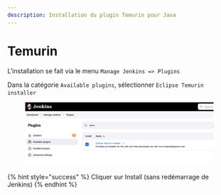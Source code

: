 ```yaml
---
description: Installation du plugin Temurin pour Java
---
```


# Temurin

L'installation se fait via le menu `Manage Jenkins => Plugins`

Dans la catégorie `Available plugins`, sélectionner `Eclipse Temurin installer`

<figure><img src="../../.gitbook/assets/image (31).png" alt=""><figcaption></figcaption></figure>

{% hint style="success" %}
Cliquer sur Install (sans redémarrage de Jenkins)
{% endhint %}
